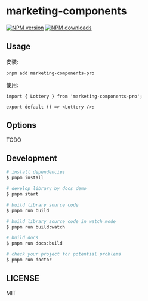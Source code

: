 # marketing-components

[![NPM version](https://img.shields.io/npm/v/marketing-components.svg?style=flat)](https://npmjs.org/package/marketing-components)
[![NPM downloads](http://img.shields.io/npm/dm/marketing-components.svg?style=flat)](https://npmjs.org/package/marketing-components)

## Usage

安装:

`pnpm add marketing-components-pro`

使用:

```tsx
import { Lottery } from 'marketing-components-pro';

export default () => <Lottery />;
```

## Options

TODO

## Development

```bash
# install dependencies
$ pnpm install

# develop library by docs demo
$ pnpm start

# build library source code
$ pnpm run build

# build library source code in watch mode
$ pnpm run build:watch

# build docs
$ pnpm run docs:build

# check your project for potential problems
$ pnpm run doctor
```

## LICENSE

MIT
